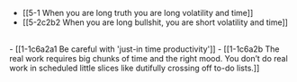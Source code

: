 - [[5-1 When you are long truth you are long volatility and time]]
- [[5-2c2b2 When you are long bullshit, you are short volatility and time]]
<br>
- [[1-1c6a2a1 Be careful with 'just-in time productivity']]
- [[1-1c6a2b The real work requires big chunks of time and the right mood. You don’t do real work in scheduled little slices like dutifully crossing off to-do lists.]]
<br>
